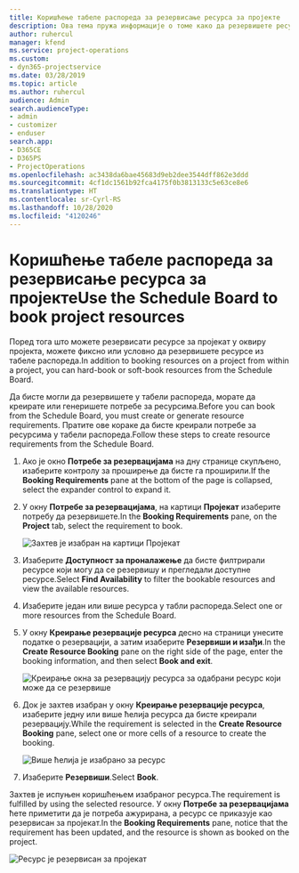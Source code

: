 ```yaml
---
title: Коришћење табеле распореда за резервисање ресурса за пројекте
description: Ова тема пружа информације о томе како да резервишете ресурсе.
author: ruhercul
manager: kfend
ms.service: project-operations
ms.custom:
- dyn365-projectservice
ms.date: 03/28/2019
ms.topic: article
ms.author: ruhercul
audience: Admin
search.audienceType:
- admin
- customizer
- enduser
search.app:
- D365CE
- D365PS
- ProjectOperations
ms.openlocfilehash: ac3438da6bae45683d9eb2dee3544dff862e3ddd
ms.sourcegitcommit: 4cf1dc1561b92fca4175f0b3813133c5e63ce8e6
ms.translationtype: HT
ms.contentlocale: sr-Cyrl-RS
ms.lasthandoff: 10/28/2020
ms.locfileid: "4120246"
---
```

# <a name="use-the-schedule-board-to-book-project-resources"></a><span data-ttu-id="69f40-103">Коришћење табеле распореда за резервисање ресурса за пројекте</span><span class="sxs-lookup"><span data-stu-id="69f40-103">Use the Schedule Board to book project resources</span></span>

<span data-ttu-id="69f40-104">Поред тога што можете резервисати ресурсе за пројекат у оквиру пројекта, можете фиксно или условно да резервишете ресурсе из табеле распореда.</span><span class="sxs-lookup"><span data-stu-id="69f40-104">In addition to booking resources on a project from within a project, you can hard-book or soft-book resources from the Schedule Board.</span></span>

<span data-ttu-id="69f40-105">Да бисте могли да резервишете у табели распореда, морате да креирате или генеришете потребе за ресурсима.</span><span class="sxs-lookup"><span data-stu-id="69f40-105">Before you can book from the Schedule Board, you must create or generate resource requirements.</span></span> <span data-ttu-id="69f40-106">Пратите ове кораке да бисте креирали потребе за ресурсима у табели распореда.</span><span class="sxs-lookup"><span data-stu-id="69f40-106">Follow these steps to create resource requirements from the Schedule Board.</span></span>

1. <span data-ttu-id="69f40-107">Ако је окно **Потребе за резервацијама** на дну странице скупљено, изаберите контролу за проширење да бисте га проширили.</span><span class="sxs-lookup"><span data-stu-id="69f40-107">If the **Booking Requirements** pane at the bottom of the page is collapsed, select the expander control to expand it.</span></span>
2. <span data-ttu-id="69f40-108">У окну **Потребе за резервацијама**, на картици **Пројекат** изаберите потребу да резервишете.</span><span class="sxs-lookup"><span data-stu-id="69f40-108">In the **Booking Requirements** pane, on the **Project** tab, select the requirement to book.</span></span>

    ![Захтев је изабран на картици Пројекат](media/Resource-Management-image73.png)

3. <span data-ttu-id="69f40-110">Изаберите **Доступност за проналажење** да бисте филтрирали ресурсе који могу да се резервишу и прегледали доступне ресурсе.</span><span class="sxs-lookup"><span data-stu-id="69f40-110">Select **Find Availability** to filter the bookable resources and view the available resources.</span></span> 
4. <span data-ttu-id="69f40-111">Изаберите један или више ресурса у табли распореда.</span><span class="sxs-lookup"><span data-stu-id="69f40-111">Select one or more resources from the Schedule Board.</span></span> 
5. <span data-ttu-id="69f40-112">У окну **Креирање резервације ресурса** десно на страници унесите податке о резервацији, а затим изаберите **Резервиши и изађи**.</span><span class="sxs-lookup"><span data-stu-id="69f40-112">In the **Create Resource Booking** pane on the right side of the page, enter the booking information, and then select **Book and exit**.</span></span>

    ![Креирање окна за резервацију ресурса за одабрани ресурс који може да се резервише](media/Resource-Management-image74.png)

6. <span data-ttu-id="69f40-114">Док је захтев изабран у окну **Креирање резервације ресурса**, изаберите једну или више ћелија ресурса да бисте креирали резервацију.</span><span class="sxs-lookup"><span data-stu-id="69f40-114">While the requirement is selected in the **Create Resource Booking** pane, select one or more cells of a resource to create the booking.</span></span>

    ![Више ћелија је изабрано за ресурс](media/Resource-Management-image75.png)

7. <span data-ttu-id="69f40-116">Изаберите **Резервиши**.</span><span class="sxs-lookup"><span data-stu-id="69f40-116">Select **Book**.</span></span>

<span data-ttu-id="69f40-117">Захтев је испуњен коришћењем изабраног ресурса.</span><span class="sxs-lookup"><span data-stu-id="69f40-117">The requirement is fulfilled by using the selected resource.</span></span> <span data-ttu-id="69f40-118">У окну **Потребе за резервацијама** ћете приметити да је потреба ажурирана, а ресурс се приказује као резервисан за пројекат.</span><span class="sxs-lookup"><span data-stu-id="69f40-118">In the **Booking Requirements** pane, notice that the requirement has been updated, and the resource is shown as booked on the project.</span></span>

![Ресурс је резервисан за пројекат](media/Resource-Management-image76.png)
